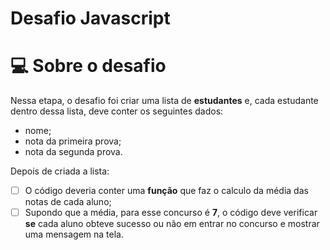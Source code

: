 # Desafio Javascript



# 💻 Sobre o desafio
Nessa etapa, o desafio foi criar uma lista de **estudantes** e, cada estudante dentro dessa lista, deve conter os seguintes dados:

- nome;
- nota da primeira prova;
- nota da segunda prova.



Depois de criada a lista:

- [ ] O código deveria conter uma **função** que faz o calculo da média das notas de cada aluno;
- [ ] Supondo que a média, para esse concurso é **7**, o código deve verificar **se** cada aluno obteve sucesso ou não em entrar no concurso e mostrar uma mensagem na tela.